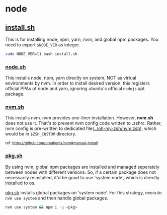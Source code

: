 # node

## [install.sh](install.sh)

This is for installing node, npm, yarn, nvm, and global npm packages. You need to export `$NODE_VER` as integer.

```bash
sudo NODE_VER=11 bash install.sh
```

### [node.sh](./node.sh)

This installs node, npm, yarn directly on system, NOT as virtual environments by nvm. In order to install desired version, this registers official PPAs of node and yarn, ignoring ubuntu's official `nodejs` apt package.

### [nvm.sh](nvm.sh)

This installs nvm. nvm provides one-liner installation. However, **nvm.sh** does not use it. That's to prevent nvm config code written to .zshrc. Rather, nvm config is pre-written to dedicated file([../oh-my-zsh/nvm.zsh](../oh-my-zsh/nvm.zsh)), which would be in `$ZSH_CUSTOM` directory.

<small>ref: <https://github.com/creationix/nvm#manual-install> </small>

### [pkg.sh](pkg.sh)

By using nvm, global npm packages are installed and managed seperately between nodes with different versions. So, if a certain package does not necessarily reinstalled, it'd be good to use 'system node', which is directly installed to os.

[pkg.sh](pkg.sh) installs global packages on 'system node'. For this strategy, execute `nvm use system` and then handle global packages.

```bash
nvm use system && npm i -g <pkg>
```